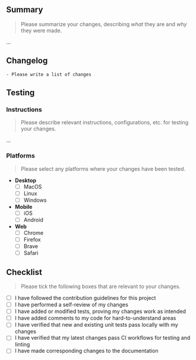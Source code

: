## Summary

> Please summarize your changes, describing *what* they are and *why* they were made.

...

## Changelog

```
- Please write a list of changes
```

## Testing

### Instructions

> Please describe relevant instructions, configurations, etc. for testing your changes.

...

### Platforms

> Please select any platforms where your changes have been tested.

- **Desktop**
  - [ ] MacOS
  - [ ] Linux
  - [ ] Windows
- **Mobile**
  - [ ] iOS
  - [ ] Android
- **Web**
  - [ ] Chrome
  - [ ] Firefox
  - [ ] Brave
  - [ ] Safari

## Checklist

> Please tick the following boxes that are relevant to your changes.

- [ ] I have followed the contribution guidelines for this project
- [ ] I have performed a self-review of my changes
- [ ] I have added or modified tests, proving my changes work as intended
- [ ] I have added comments to my code for hard-to-understand areas
- [ ] I have verified that new and existing unit tests pass locally with my changes
- [ ] I have verified that my latest changes pass CI workflows for testing and linting
- [ ] I have made corresponding changes to the documentation
